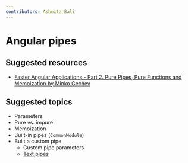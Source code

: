 ```yaml
---
contributors: Ashnita Bali
---
```


# Angular pipes

## Suggested resources
- [Faster Angular Applications - Part 2. Pure Pipes, Pure Functions and Memoization by Minko Gechev](https://blog.mgechev.com/2017/11/12/faster-angular-applications-pure-pipes-memoization-pure-functions-part-2/)

## Suggested topics
- Parameters
- Pure vs. impure
- Memoization
- Built-in pipes (`CommonModule`)
- Built a custom pipe
  - Custom pipe parameters
  - [Text pipes](https://stackblitz.com/edit/testing-and-faking-angular-dependencies-app)
